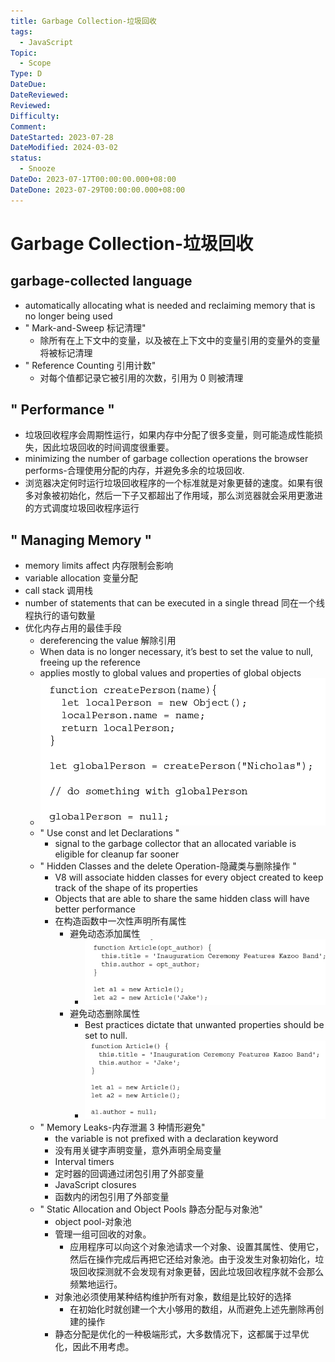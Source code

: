 ```yaml
---
title: Garbage Collection-垃圾回收
tags:
  - JavaScript
Topic:
  - Scope
Type: D
DateDue:
DateReviewed:
Reviewed:
Difficulty:
Comment:
DateStarted: 2023-07-28
DateModified: 2024-03-02
status:
  - Snooze
DateDo: 2023-07-17T00:00:00.000+08:00
DateDone: 2023-07-29T00:00:00.000+08:00
---
```


# Garbage Collection-垃圾回收

## garbage-collected language

- automatically allocating what is needed and reclaiming memory that is no longer being used
- " Mark-and-Sweep 标记清理"
  - 除所有在上下文中的变量，以及被在上下文中的变量引用的变量外的变量将被标记清理
- " Reference Counting 引用计数"
  - 对每个值都记录它被引用的次数，引用为 0 则被清理

## " Performance "

- 垃圾回收程序会周期性运行，如果内存中分配了很多变量，则可能造成性能损失，因此垃圾回收的时间调度很重要。
- minimizing the number of garbage collection operations the browser performs-合理使用分配的内存，并避免多余的垃圾回收.
- 浏览器决定何时运行垃圾回收程序的一个标准就是对象更替的速度。如果有很多对象被初始化，然后一下子又都超出了作用域，那么浏览器就会采用更激进的方式调度垃圾回收程序运行

## " Managing Memory "

- memory limits affect 内存限制会影响
- variable allocation 变量分配
- call stack 调用栈
- number of statements that can be executed in a single thread 同在一个线程执行的语句数量
- 优化内存占用的最佳手段
  - dereferencing the value 解除引用
  - When data is no longer necessary, it’s best to set the value to null, freeing up the reference
  - applies mostly to global values and properties of global objects
  - ![](./z-Assets/C04VariablesScopeMemory-18-x65-y456.png)
  - " Use const and let Declarations "
    - signal to the garbage collector that an allocated variable is eligible for cleanup far sooner
  - " Hidden Classes and the delete Operation-隐藏类与删除操作 "
    - V8 will associate hidden classes for every object created to keep track of the shape of its properties
    - Objects that are able to share the same hidden class will have better performance
    - 在构造函数中一次性声明所有属性
      - 避免动态添加属性
        - ![](./z-Assets/C04VariablesScopeMemory-19-x89-y398.png)
      - 避免动态删除属性
        - Best practices dictate that unwanted properties should be set to null.
        - ![](./z-Assets/C04VariablesScopeMemory-19-x91-y95.png)
  - " Memory Leaks-内存泄漏 3 种情形避免"
    - the variable is not prefixed with a declaration keyword
    - 没有用关键字声明变量，意外声明全局变量
    - Interval timers
    - 定时器的回调通过闭包引用了外部变量
    - JavaScript closures
    - 函数内的闭包引用了外部变量
  - " Static Allocation and Object Pools 静态分配与对象池"
    - object pool-对象池
    - 管理一组可回收的对象。
      - 应用程序可以向这个对象池请求一个对象、设置其属性、使用它，然后在操作完成后再把它还给对象池。由于没发生对象初始化，垃圾回收探测就不会发现有对象更替，因此垃圾回收程序就不会那么频繁地运行。
    - 对象池必须使用某种结构维护所有对象，数组是比较好的选择
      - 在初始化时就创建一个大小够用的数组，从而避免上述先删除再创建的操作
    - 静态分配是优化的一种极端形式，大多数情况下，这都属于过早优化，因此不用考虑。
